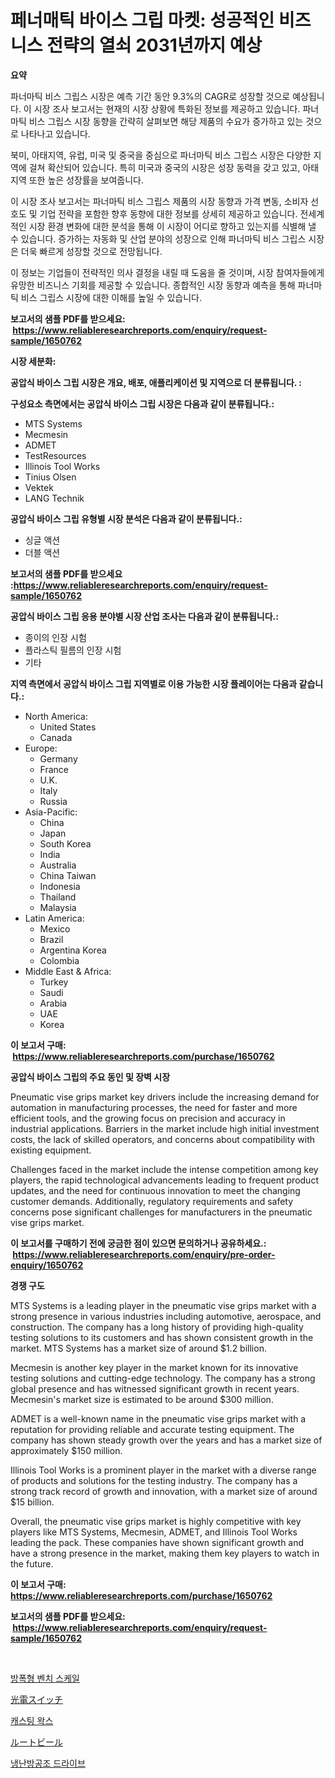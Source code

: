 <p><h1>페너매틱 바이스 그립 마켓: 성공적인 비즈니스 전략의 열쇠 2031년까지 예상</h1></p><p><strong>요약</strong></p>
<p><p>파너마틱 비스 그립스 시장은 예측 기간 동안 9.3%의 CAGR로 성장할 것으로 예상됩니다. 이 시장 조사 보고서는 현재의 시장 상황에 특화된 정보를 제공하고 있습니다. 파너마틱 비스 그립스 시장 동향을 간략히 살펴보면 해당 제품의 수요가 증가하고 있는 것으로 나타나고 있습니다.</p><p>북미, 아태지역, 유럽, 미국 및 중국을 중심으로 파너마틱 비스 그립스 시장은 다양한 지역에 걸쳐 확산되어 있습니다. 특히 미국과 중국의 시장은 성장 동력을 갖고 있고, 아태지역 또한 높은 성장률을 보여줍니다.</p><p>이 시장 조사 보고서는 파너마틱 비스 그립스 제품의 시장 동향과 가격 변동, 소비자 선호도 및 기업 전략을 포함한 향후 동향에 대한 정보를 상세히 제공하고 있습니다. 전세계적인 시장 환경 변화에 대한 분석을 통해 이 시장이 어디로 향하고 있는지를 식별해 낼 수 있습니다. 증가하는 자동화 및 산업 분야의 성장으로 인해 파너마틱 비스 그립스 시장은 더욱 빠르게 성장할 것으로 전망됩니다.</p><p>이 정보는 기업들이 전략적인 의사 결정을 내릴 때 도움을 줄 것이며, 시장 참여자들에게 유망한 비즈니스 기회를 제공할 수 있습니다. 종합적인 시장 동향과 예측을 통해 파너마틱 비스 그립스 시장에 대한 이해를 높일 수 있습니다.</p></p>
<p><strong>보고서의 샘플 PDF를 받으세요: &nbsp;<a href="https://www.reliableresearchreports.com/enquiry/request-sample/1650762">https://www.reliableresearchreports.com/enquiry/request-sample/1650762</a></strong></p>
<p><strong>시장 세분화:</strong></p>
<p><strong> 공압식 바이스 그립 시장은 개요, 배포, 애플리케이션 및 지역으로 더 분류됩니다. :</strong></p>
<p><strong>구성요소 측면에서는 공압식 바이스 그립 시장은 다음과 같이 분류됩니다.:</strong></p>
<p><ul><li>MTS Systems</li><li>Mecmesin</li><li>ADMET</li><li>TestResources</li><li>Illinois Tool Works</li><li>Tinius Olsen</li><li>Vektek</li><li>LANG Technik</li></ul></p>
<p><strong> 공압식 바이스 그립 유형별 시장 분석은 다음과 같이 분류됩니다.:</strong></p>
<p><ul><li>싱글 액션</li><li>더블 액션</li></ul></p>
<p><strong>보고서의 샘플 PDF를 받으세요 :<a href="https://www.reliableresearchreports.com/enquiry/request-sample/1650762">https://www.reliableresearchreports.com/enquiry/request-sample/1650762</a></strong></p>
<p><strong> 공압식 바이스 그립 응용 분야별 시장 산업 조사는 다음과 같이 분류됩니다.:</strong></p>
<p><ul><li>종이의 인장 시험</li><li>플라스틱 필름의 인장 시험</li><li>기타</li></ul></p>
<p><strong>지역 측면에서 공압식 바이스 그립 지역별로 이용 가능한 시장 플레이어는 다음과 같습니다.:</strong></p>
<p><ul>
    <li>
        North America:
        <ul>
            <li>United States</li>
            <li>Canada</li>
        </ul>
    </li>
    <li>
        Europe:
        <ul>
            <li>Germany</li>
            <li>France</li>
            <li>U.K.</li>
            <li>Italy</li>
            <li>Russia</li>
        </ul>
    </li>
    <li>
        Asia-Pacific:
        <ul>
            <li>China</li>
            <li>Japan</li>
            <li>South Korea</li>
            <li>India</li>
            <li>Australia</li>
            <li>China Taiwan</li>
            <li>Indonesia</li>
            <li>Thailand</li>
            <li>Malaysia</li>
        </ul>
    </li>
    <li>
        Latin America:
        <ul>
            <li>Mexico</li>
            <li>Brazil</li>
            <li>Argentina Korea</li>
            <li>Colombia</li>
        </ul>
    </li>
    <li>
        Middle East & Africa:
        <ul>
            <li>Turkey</li>
            <li>Saudi</li>
            <li>Arabia</li>
            <li>UAE</li>
            <li>Korea</li>
        </ul>
    </li>
    </ul></p>
<p><strong>이 보고서 구매: &nbsp;<a href="https://www.reliableresearchreports.com/purchase/1650762">https://www.reliableresearchreports.com/purchase/1650762</a></strong></p>
<p><strong>공압식 바이스 그립의 주요 동인 및 장벽 시장</strong></p>
<p><p>Pneumatic vise grips market key drivers include the increasing demand for automation in manufacturing processes, the need for faster and more efficient tools, and the growing focus on precision and accuracy in industrial applications. Barriers in the market include high initial investment costs, the lack of skilled operators, and concerns about compatibility with existing equipment.</p><p>Challenges faced in the market include the intense competition among key players, the rapid technological advancements leading to frequent product updates, and the need for continuous innovation to meet the changing customer demands. Additionally, regulatory requirements and safety concerns pose significant challenges for manufacturers in the pneumatic vise grips market.</p></p>
<p><strong>이 보고서를 구매하기 전에 궁금한 점이 있으면 문의하거나 공유하세요.: &nbsp;<a href="https://www.reliableresearchreports.com/enquiry/pre-order-enquiry/1650762">https://www.reliableresearchreports.com/enquiry/pre-order-enquiry/1650762</a></strong></p>
<p><strong>경쟁 구도</strong></p>
<p><p>MTS Systems is a leading player in the pneumatic vise grips market with a strong presence in various industries including automotive, aerospace, and construction. The company has a long history of providing high-quality testing solutions to its customers and has shown consistent growth in the market. MTS Systems has a market size of around $1.2 billion.</p><p>Mecmesin is another key player in the market known for its innovative testing solutions and cutting-edge technology. The company has a strong global presence and has witnessed significant growth in recent years. Mecmesin's market size is estimated to be around $300 million.</p><p>ADMET is a well-known name in the pneumatic vise grips market with a reputation for providing reliable and accurate testing equipment. The company has shown steady growth over the years and has a market size of approximately $150 million.</p><p>Illinois Tool Works is a prominent player in the market with a diverse range of products and solutions for the testing industry. The company has a strong track record of growth and innovation, with a market size of around $15 billion.</p><p>Overall, the pneumatic vise grips market is highly competitive with key players like MTS Systems, Mecmesin, ADMET, and Illinois Tool Works leading the pack. These companies have shown significant growth and have a strong presence in the market, making them key players to watch in the future.</p></p>
<p><strong>이 보고서 구매: &nbsp; <a href="https://www.reliableresearchreports.com/purchase/1650762">https://www.reliableresearchreports.com/purchase/1650762</a></strong></p>
<p><strong>보고서의 샘플 PDF를 받으세요: &nbsp;<a href="https://www.reliableresearchreports.com/enquiry/request-sample/1650762">https://www.reliableresearchreports.com/enquiry/request-sample/1650762</a></strong><strong></strong></p>
<p>&nbsp;</p>
<p><p><a href="https://github.com/vsnao330707/Market-Research-Report-List-1/blob/main/797181210169.md">방폭형 벤치 스케일</a></p><p><a href="https://github.com/zjkmgcs938405/Market-Research-Report-List-1/blob/main/914315811206.md">光電スイッチ</a></p><p><a href="https://github.com/KellyLyncyh543964/Market-Research-Report-List-1/blob/main/226483210170.md">캐스팅 왁스</a></p><p><a href="https://medium.com/@demarcuskuhlman/%E3%83%AB%E3%83%BC%E3%83%88%E3%83%93%E3%82%A2%E5%B8%82%E5%A0%B4-2031%E5%B9%B4%E3%81%BE%E3%81%A7%E3%81%AE%E6%88%90%E5%8A%9F%E3%81%99%E3%82%8B%E3%83%93%E3%82%B8%E3%83%8D%E3%82%B9%E6%88%A6%E7%95%A5%E3%81%AE%E9%8D%B5-f191aef8ed22">ルートビール</a></p><p><a href="https://medium.com/@stanleylyittle554467/hvac-%EB%93%9C%EB%9D%BC%EC%9D%B4%EB%B8%8C-%EC%8B%9C%EC%9E%A5-%EC%A2%85%EB%A5%98-%EC%9D%91%EC%9A%A9-%EB%B0%8F-%EC%A7%80%EB%A6%AC%EC%97%90-%EB%8C%80%ED%95%9C-%ED%8F%AC%EA%B4%84%EC%A0%81-%ED%8F%89%EA%B0%80-e952ee6098e7">냉난방공조 드라이브</a></p></p>